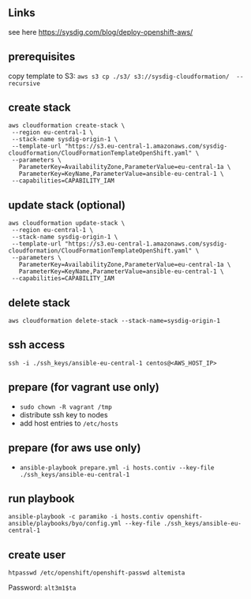 ## Links
see here https://sysdig.com/blog/deploy-openshift-aws/

## prerequisites

copy template to S3: `aws s3 cp ./s3/ s3://sysdig-cloudformation/  --recursive`

## create stack
```
aws cloudformation create-stack \
 --region eu-central-1 \
 --stack-name sysdig-origin-1 \
 --template-url "https://s3.eu-central-1.amazonaws.com/sysdig-cloudformation/CloudFormationTemplateOpenShift.yaml" \
 --parameters \
   ParameterKey=AvailabilityZone,ParameterValue=eu-central-1a \
   ParameterKey=KeyName,ParameterValue=ansible-eu-central-1 \
 --capabilities=CAPABILITY_IAM
```

## update stack (optional)
```
aws cloudformation update-stack \
 --region eu-central-1 \
 --stack-name sysdig-origin-1 \
 --template-url "https://s3.eu-central-1.amazonaws.com/sysdig-cloudformation/CloudFormationTemplateOpenShift.yaml" \
 --parameters \
   ParameterKey=AvailabilityZone,ParameterValue=eu-central-1a \
   ParameterKey=KeyName,ParameterValue=ansible-eu-central-1 \
 --capabilities=CAPABILITY_IAM
```
## delete stack

`aws cloudformation delete-stack --stack-name=sysdig-origin-1`

## ssh access

`ssh -i ./ssh_keys/ansible-eu-central-1 centos@<AWS_HOST_IP>`

## prepare (for vagrant use only)
* `sudo chown -R vagrant /tmp`
* distribute ssh key to nodes
* add host entries to `/etc/hosts
`
## prepare (for aws use only)
* `ansible-playbook prepare.yml -i hosts.contiv --key-file ./ssh_keys/ansible-eu-central-1`

## run playbook

`ansible-playbook -c paramiko -i hosts.contiv openshift-ansible/playbooks/byo/config.yml --key-file ./ssh_keys/ansible-eu-central-1`


## create user

`htpasswd /etc/openshift/openshift-passwd altemista`

Password: `alt3m1$ta`